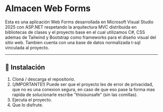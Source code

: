 # Almacen Web Forms

Esta es una aplicación Web Forms desarrollada en Microsoft Visual Studio 2025 con ASP.NET respetando 
la arquitectura MVC distribuida en bibliotecas de clases y el proyecto base en el cual utilizamos C#, CSS 
ademas de Tailwind y Bootstrap como frameworks para el diseño visual del sitio web. Tambien cuenta con una base 
de datos normalizada t-sql vinculada al proyecto.

---

## 🚀 Instalación

1. Cloná / descarga el repositorio.
2. (¡IMPORTANTE!) Puede ser que el proyecto les de error de privacidad, que no es una conexion segura, en caso de que eso pase la forma mas rapida de solucionarle escribe "thisisunsafe" (sin las comillas).
3. Ejecuta el proyecto.
4. Que lo disfrute. 
